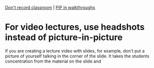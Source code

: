 [<i class="far fa-arrow-alt-circle-left"></i> Don't record classroom](dont-record-classroom.html) | [PiP in walkthroughs <i class="far fa-arrow-alt-circle-right"></i>](pip-in-walkthroughs.html)

# For video lectures, use headshots instead of picture-in-picture

If you are creating a lecture video with slides, for example, don't put a picture of yourself talking in the corner of the slide. It takes the students concentration from the material on the slide and 
